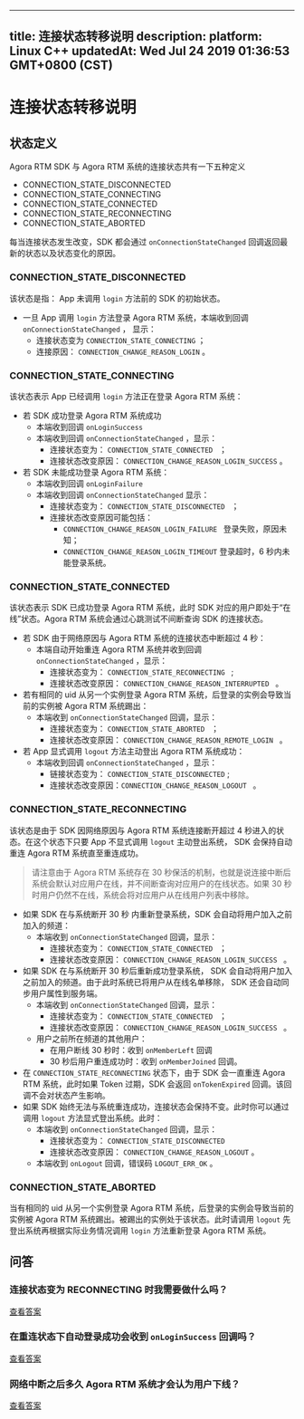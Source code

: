 
---
title: 连接状态转移说明
description: 
platform: Linux C++
updatedAt: Wed Jul 24 2019 01:36:53 GMT+0800 (CST)
---
# 连接状态转移说明
## 状态定义

Agora RTM SDK 与 Agora RTM 系统的连接状态共有一下五种定义

- CONNECTION_STATE_DISCONNECTED
- CONNECTION_STATE_CONNECTING
- CONNECTION_STATE_CONNECTED
- CONNECTION_STATE_RECONNECTING
- CONNECTION_STATE_ABORTED

每当连接状态发生改变，SDK 都会通过 `onConnectionStateChanged` 回调返回最新的状态以及状态变化的原因。

### CONNECTION_STATE_DISCONNECTED

该状态是指： App 未调用 `login` 方法前的 SDK 的初始状态。

- 一旦 App 调用 `login` 方法登录 Agora RTM 系统，本端收到回调 `onConnectionStateChanged` ， 显示：
  - 连接状态变为 `CONNECTION_STATE_CONNECTING` ；
  - 连接原因： `CONNECTION_CHANGE_REASON_LOGIN` 。

### CONNECTION_STATE_CONNECTING

该状态表示 App 已经调用 `login` 方法正在登录 Agora RTM 系统：

- 若 SDK 成功登录 Agora RTM 系统成功
  - 本端收到回调 `onLoginSuccess`
  - 本端收到回调 `onConnectionStateChanged` ，显示：
    - 连接状态变为： `CONNECTION_STATE_CONNECTED ` ； 
    - 连接状态改变原因： `CONNECTION_CHANGE_REASON_LOGIN_SUCCESS` 。
- 若 SDK 未能成功登录 Agora RTM 系统：
  - 本端收到回调 `onLoginFailure`
  - 本端收到回调 `onConnectionStateChanged` 显示：
    - 连接状态变为： `CONNECTION_STATE_DISCONNECTED ` ； 
    - 连接状态改变原因可能包括：
      - `CONNECTION_CHANGE_REASON_LOGIN_FAILURE `  登录失败，原因未知；
      - `CONNECTION_CHANGE_REASON_LOGIN_TIMEOUT` 登录超时，6 秒内未能登录系统。

### CONNECTION_STATE_CONNECTED

该状态表示 SDK 已成功登录 Agora RTM 系统，此时 SDK 对应的用户即处于“在线”状态。Agora RTM 系统会通过心跳测试不间断查询 SDK 的连接状态。

- 若 SDK 由于网络原因与 Agora RTM 系统的连接状态中断超过 4 秒：
  - 本端自动开始重连 Agora RTM 系统并收到回调 `onConnectionStateChanged` ，显示：
    - 连接状态变为： `CONNECTION_STATE_RECONNECTING ` ;
    - 连接状态改变原因： `CONNECTION_CHANGE_REASON_INTERRUPTED ` 。
- 若有相同的 uid 从另一个实例登录 Agora RTM 系统，后登录的实例会导致当前的实例被 Agora RTM 系统踢出：
  - 本端收到 `onConnectionStateChanged` 回调，显示：
    - 连接状态变为： `CONNECTION_STATE_ABORTED ` ；
    - 连接状态改变原因： `CONNECTION_CHANGE_REASON_REMOTE_LOGIN ` 。
- 若 App 显式调用 `logout` 方法主动登出 Agora RTM 系统成功：
  - 本端收到回调 `onConnectionStateChanged` ，显示：
    - 链接状态变为： `CONNECTION_STATE_DISCONNECTED` ;
    - 连接状态改变原因：`CONNECTION_CHANGE_REASON_LOGOUT ` 。

### CONNECTION_STATE_RECONNECTING

该状态是由于 SDK 因网络原因与 Agora RTM 系统连接断开超过 4 秒进入的状态。在这个状态下只要 App 不显式调用 `logout` 主动登出系统， SDK 会保持自动重连 Agora RTM 系统直至重连成功。

> 请注意由于 Agora RTM 系统存在 30 秒保活的机制，也就是说连接中断后系统会默认对应用户在线，并不间断查询对应用户的在线状态。如果 30 秒时用户仍然不在线，系统会将对应用户从在线用户列表中移除。

- 如果 SDK 在与系统断开 30 秒 内重新登录系统，SDK 会自动将用户加入之前加入的频道：
  - 本端收到 `onConnectionStateChanged` 回调，显示：
    - 连接状态变为： `CONNECTION_STATE_CONNECTED ` ；
    - 连接状态改变原因： `CONNECTION_CHANGE_REASON_LOGIN_SUCCESS ` 。
- 如果 SDK 在与系统断开 30 秒后重新成功登录系统， SDK 会自动将用户加入之前加入的频道。由于此时系统已将用户从在线名单移除， SDK 还会自动同步用户属性到服务端。
  - 本端收到 `onConnectionStateChanged` 回调，显示：
    - 连接状态变为： `CONNECTION_STATE_CONNECTED ` ；
    - 连接状态改变原因： `CONNECTION_CHANGE_REASON_LOGIN_SUCCESS ` 。
  - 用户之前所在频道的其他用户：
    - 在用户断线 30 秒时：收到 `onMemberLeft` 回调 
    - 30 秒后用户重连成功时：收到 `onMemberJoined` 回调。
- 在 `CONNECTION_STATE_RECONNECTING` 状态下，由于 SDK 会一直重连 Agora RTM 系统，此时如果 Token 过期，SDK 会返回 `onTokenExpired` 回调。该回调不会对状态产生影响。
- 如果 SDK 始终无法与系统重连成功，连接状态会保持不变。此时你可以通过调用 `logout` 方法显式登出系统。此时：
  - 本端收到 `onConnectionStateChanged` 回调，显示：
    - 连接状态变为： `CONNECTION_STATE_DISCONNECTED`
    - 连接状态改变原因：  ` CONNECTION_CHANGE_REASON_LOGOUT ` 。
  - 本端收到 `onLogout` 回调，错误码 `LOGOUT_ERR_OK` 。

### CONNECTION_STATE_ABORTED 

当有相同的 uid 从另一个实例登录 Agora RTM 系统，后登录的实例会导致当前的实例被 Agora RTM 系统踢出。被踢出的实例处于该状态。此时请调用 `logout` 先登出系统再根据实际业务情况调用 `login` 方法重新登录 Agora RTM 系统。

## 问答

<a name="reconnecting"></a>

### 连接状态变为 RECONNECTING 时我需要做什么吗？

[查看答案](#a1)

<a name="onLoginSuccess"></a>

### 在重连状态下自动登录成功会收到 `onLoginSuccess` 回调吗？

[查看答案](#a2)

<a name="keepalive"></a>

### 网络中断之后多久 Agora RTM 系统才会认为用户下线？

[查看答案](#a3)

<br></br><br></br><br></br><br></br><br></br><br></br><br></br><br></br><br></br><br></br><br></br><br></br><br></br><br></br><br></br><br></br><br></br><br></br><br></br><br></br><br></br><br></br><br></br><br></br><br></br><br></br><br></br><br></br><br></br><br></br><br></br><br></br><br></br><br></br><br></br><br></br><br></br><br></br><br></br><br></br><br></br><br></br><br></br><br></br><br></br><br></br><br></br><br></br>

## 答案
<a name="a1"></a>

###  Q：连接状态变为 RECONNECTING 时我需要做什么吗？

A：连接中断后，SDK 会自动重连 Agora RTM 系统直至登录成功，无需人为干预。

[查看其他问题](#reconnecting)

<br></br><br></br><br></br><br></br><br></br><br></br><br></br><br></br><br></br><br></br><br></br><br></br><br></br><br></br><br></br><br></br><br></br><br></br><br></br><br></br><br></br><br></br><br></br><br></br><br></br><br></br><br></br><br></br><br></br><br></br><br></br><br></br><br></br><br></br><br></br><br></br><br></br><br></br><br></br><br></br><br></br><br></br><br></br><br></br><br></br><br></br><br></br><br></br>




<a name="a2"></a>
### Q：在重连状态下自动登录成功会收到 `onLoginSuccess` 回调吗？

A：`onLoginSuccess`回调只有在你主动调用 `login`方法成功时才会返回。重连状态下，SDK 会自动登录 Agora RTM 系统，所以重连成功时不会返回该回调。

[查看其他问题](#onLoginSuccess)

<br></br><br></br><br></br><br></br><br></br><br></br><br></br><br></br><br></br><br></br><br></br><br></br><br></br><br></br><br></br><br></br><br></br><br></br><br></br><br></br><br></br><br></br><br></br><br></br><br></br><br></br><br></br><br></br><br></br><br></br><br></br><br></br><br></br><br></br><br></br><br></br><br></br><br></br><br></br><br></br><br></br><br></br><br></br><br></br><br></br><br></br><br></br><br></br>




<a name="a3"></a>
### Q：网络中断之后多久 Agora RTM 系统才会认为用户下线？

A：当 Agora RTM 系统检测到 SDK 断开连接 30 秒时会将对应用户从在线用户列表移除。

[查看其他问题](#keepalive)



